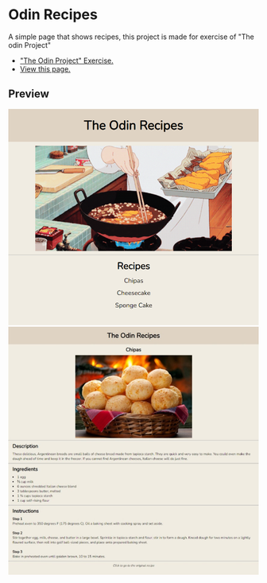 # Odin Recipes

A simple page that shows recipes, this project is made for  exercise of "The odin Project"

 - ["The Odin Project" Exercise.](https://www.theodinproject.com/lessons/foundations-recipes)
 - [View this page.](link)


## Preview

![Page Preview](resources/docs/page-demo.png)
![Recipes Preview](resources/docs/recipe-example.jpeg)

